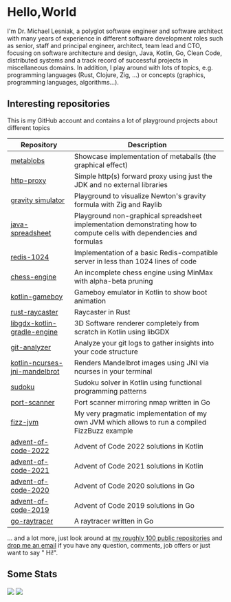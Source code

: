 # Hello,World

I'm Dr. Michael Lesniak, a polyglot software engineer and software architect with many years of experience in different software development
roles such as senior, staff and principal engineer, architect, team lead and CTO, focusing on software architecture and design,
Java, Kotlin, Go, Clean Code, distributed systems and a track record of successful projects in miscellaneous domains. In
addition, I play around with lots of topics, e.g. programming languages (Rust, Clojure, Zig, ...) or concepts (graphics,
programming languages, algorithms...).

## Interesting repositories

This is my GitHub account and contains a lot of playground projects about different topics

| Repository                                                                                 | Description                                                                         |
|--------------------------------------------------------------------------------------------|-------------------------------------------------------------------------------------|
| [metablobs](https://github.com/mlesniak/metablobs)                           | Showcase implementation of metaballs (the graphical effect)  |
| [http-proxy](https://github.com/mlesniak/challenge-http-proxy)                            | Simple http(s) forward proxy using just the JDK and no external libraries  |
| [gravity simulator](https://github.com/mlesniak/three-body-zig)                            | Playground to visualize Newton's gravity formula with Zig and Raylib  |
| [java-spreadsheet](https://github.com/mlesniak/java-spreadsheet)                           | Playground non-graphical spreadsheet implementation demonstrating how to compute cells with dependencies and formulas  |
| [redis-1024](https://github.com/mlesniak/redis-1024)                                       | Implementation of a basic Redis-compatible server in less than 1024 lines of code   |
| [chess-engine](https://github.com/mlesniak/chess-engine)                                   | An incomplete chess engine using MinMax with alpha-beta pruning                     |
| [kotlin-gameboy](https://github.com/mlesniak/kotlin-gameboy)                               | Gameboy emulator in Kotlin to show boot animation                                   |
| [rust-raycaster](https://github.com/mlesniak/rust-raycaster)                               | Raycaster in Rust                                                                   |
| [libgdx-kotlin-gradle-engine](https://github.com/mlesniak/libgdx-kotlin-gradle-engine)     | 3D Software renderer completely from scratch in Kotlin using libGDX                 |
| [git-analyzer](https://github.com/mlesniak/git-analyzer)                                   | Analyze your git logs to gather insights into your code structure                   |
| [kotlin-ncurses-jni-mandelbrot](https://github.com/mlesniak/kotlin-ncurses-jni-mandelbrot) | Renders Mandelbrot images using JNI via ncurses in your terminal                    |
| [sudoku](https://github.com/mlesniak/sudoku)                                               | Sudoku solver in Kotlin using functional programming patterns                       |
| [port-scanner](https://github.com/mlesniak/port-scanner)                                   | Port scanner mirroring nmap written in Go                                           |
| [fizz-jvm](https://github.com/mlesniak/fizz-jvm)                                           | My very pragmatic implementation of my own JVM which allows to run a compiled FizzBuzz example |
| [advent-of-code-2022](https://github.com/mlesniak/advent-of-code-2022)                     | Advent of Code 2022 solutions in Kotlin                                             |      
| [advent-of-code-2021](https://github.com/mlesniak/advent-of-code-2021)                     | Advent of Code 2021 solutions in Kotlin                                             |      
| [advent-of-code-2020](https://github.com/mlesniak/advent-of-code-2020)                     | Advent of Code 2020 solutions in Go                                                 |
| [advent-of-code-2019](https://github.com/mlesniak/advent-of-code-2019)                     | Advent of Code 2019 solutions in Go                                                 |
| [go-raytracer](https://github.com/mlesniak/go-raytracer)                                   | A raytracer written in Go                                                           |

... and a lot more, just look around
at [my roughly 100 public repositories](https://github.com/mlesniak?tab=repositories)
and [drop me an email](mailto:mail@mlesniak.com) if you have any question, comments, job offers or just want to say "
Hi!".

## Some Stats

<div>
<img align="center" src="https://github-readme-stats.vercel.app/api/top-langs/?username=mlesniak" />
<img align="center" src="https://github-readme-stats.vercel.app/api?username=mlesniak&show_icons=true&line_height=27&count_private=true"/>
</div>
